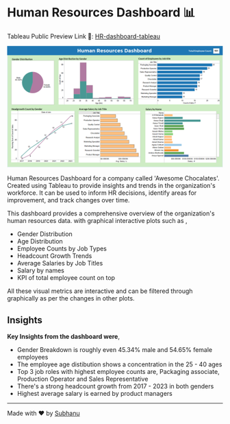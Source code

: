 # Human Resources Dashboard 📊

Tableau Public Preview Link 🔗: [HR-dashboard-tableau](https://public.tableau.com/app/profile/subhanu.chamaka/viz/HRDashboard_17062017957680/Dashboard1?publish=yes)

![dashboard preview](Dashboard1.png)

Human Resources Dashboard for a company called 'Awesome Chocalates'. Created using Tableau to provide insights and trends in the organization's workforce. It can be used to inform HR decisions, identify areas for improvement, and track changes over time.

This dashboard provides a comprehensive overview of the organization's human resources data. with graphical interactive plots such as ,
- Gender Distribution
- Age Distribution
- Employee Counts by Job Types
- Headcount Growth Trends
- Average Salaries by Job Titles
- Salary by names
- KPI of total employee count on top

All these visual metrics are interactive and can be filtered through graphically as per the changes in other plots. 

## Insights
**Key Insights from the dashboard were**,
- Gender Breakdown is roughly even 45.34% male and 54.65% female employees
- The employee age distibution shows a concentration in the 25 - 40 ages
- Top 3 job roles with highest employee counts are, Packaging associate, Production Operator and Sales Representative
- There's a strong headcount growth from 2017 - 2023 in both genders
- Highest average salary is earned by product managers



---
Made with ❤️ by [Subhanu](https://github.com/subhanu-dev)
